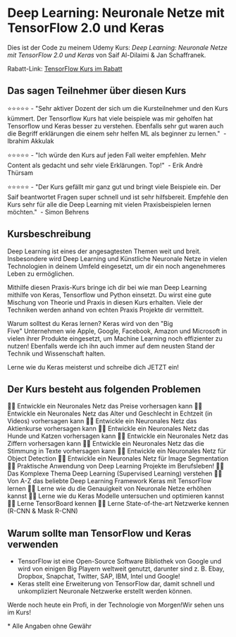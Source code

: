 # Deep Learning: Neuronale Netze mit TensorFlow 2.0 und Keras

Dies ist der Code zu meinem Udemy Kurs:
*Deep Learning: Neuronale Netze mit TensorFlow 2.0 und Keras* von Saif Al-Dilaimi & Jan Schaffranek.

Rabatt-Link: [TensorFlow Kurs im Rabatt](https://www.udemy.com/course/machine-und-deep-learning-mit-keras-und-python/?referralCode=163A71D3382FE97BD28E)

## Das sagen Teilnehmer über diesen Kurs

⭐⭐⭐⭐⭐ - "Sehr aktiver Dozent der sich um die Kursteilnehmer und den Kurs kümmert. Der Tensorflow Kurs hat viele beispiele was mir geholfen hat Tensorflow und Keras besser zu verstehen. Ebenfalls sehr gut waren auch die Begriff erklärungen die einem sehr helfen ML als beginner zu lernen."  - Ibrahim Akkulak

⭐⭐⭐⭐⭐ - "Ich würde den Kurs auf jeden Fall weiter empfehlen. Mehr Content als gedacht und sehr viele Erklärungen. Top!"  - Erik Andrè Thürsam

⭐⭐⭐⭐⭐ - "Der Kurs gefällt mir ganz gut und bringt viele Beispiele ein. Der Saif beantwortet Fragen super schnell und ist sehr hilfsbereit. Empfehle den Kurs sehr für alle die Deep Learning mit vielen Praxisbeispielen lernen möchten."  - Simon Behrens

## Kursbeschreibung

Deep Learning ist eines der angesagtesten Themen weit und breit. Insbesondere wird Deep Learning und Künstliche Neuronale Netze in vielen Technologien in deinem Umfeld eingesetzt, um dir ein noch angenehmeres Leben zu ermöglichen. 

Mithilfe diesen Praxis-Kurs bringe ich dir bei wie man Deep Learning mithilfe von Keras, Tensorflow und Python einsetzt. Du wirst eine gute Mischung von Theorie und Praxis in diesen Kurs erhalten. Viele der Techniken werden anhand von echten Praxis Projekte dir vermittelt. 

Warum solltest du Keras lernen? Keras wird von den "Big Five" Unternehmen wie Apple, Google, Facebook, Amazon und Microsoft in vielen ihrer Produkte eingesetzt, um Machine Learning noch effizienter zu nutzen! Ebenfalls werde ich ihn auch immer auf dem neusten Stand der Technik und Wissenschaft halten.  

Lerne wie du Keras meisterst und schreibe dich JETZT ein!

## Der Kurs besteht aus folgenden Problemen

👨‍💻 Entwickle ein Neuronales Netz das Preise vorhersagen kann
👨‍💻 Entwickle ein Neuronales Netz das Alter und Geschlecht in Echtzeit (in Videos) vorhersagen kann
👨‍💻 Entwickle ein Neuronales Netz das Aktienkurse vorhersagen kann
👨‍💻 Entwickle ein Neuronales Netz das Hunde und Katzen vorhersagen kann
👨‍💻 Entwickle ein Neuronales Netz das Ziffern vorhersagen kann
👨‍💻 Entwickle ein Neuronales Netz das die Stimmung in Texte vorhersagen kann
👨‍💻 Entwickle ein Neuronales Netz für Object Detection
👨‍💻 Entwickle ein Neuronales Netz für Image Segmentation
👨‍💻 Praktische Anwendung von Deep Learning Projekte im Berufsleben!
👨‍💻 Das Komplexe Thema Deep Learning (Supervised Learning) verstehen
👨‍💻 Von A-Z das beliebte Deep Learning Framework Keras mit TensorFlow lernen
👨‍💻 Lerne wie du die Genauigkeit von Neuronale Netze erhöhen kannst
👨‍💻 Lerne wie du Keras Modelle untersuchen und optimieren kannst
👨‍💻 Lerne TensorBoard kennen
👨‍💻 Lerne State-of-the-art Netzwerke kennen (R-CNN & Mask R-CNN)


## Warum sollte man TensorFlow und Keras verwenden

- TensorFlow ist eine Open-Source Software Bibliothek von Google und  wird von einigen Big Playern weltweit genutzt, darunter sind z. B. Ebay, Dropbox, Snapchat, Twitter, SAP, IBM, Intel und Google!
- Keras stellt eine Erweiterung von TensorFlow dar, damit schnell und unkompliziert Neuronale Netzwerke erstellt werden können.

Werde noch heute ein Profi, in der Technologie von Morgen!Wir sehen uns im Kurs!


\* Alle Angaben ohne Gewähr
